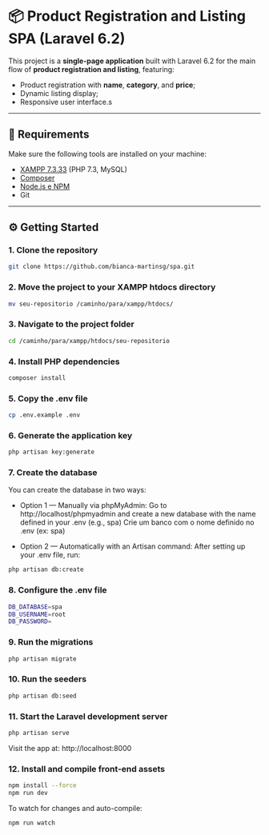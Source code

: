 # 📦 Product Registration and Listing SPA (Laravel 6.2)

This project is a **single-page application** built with Laravel 6.2 for the main flow of **product registration and listing**, featuring:

- Product registration with **name**, **category**, and **price**;
- Dynamic listing display;
- Responsive user interface.s

---

## 🔧 Requirements

Make sure the following tools are installed on your machine:

- [XAMPP 7.3.33](https://sourceforge.net/projects/xampp/files/XAMPP%20Windows/7.3.33/) (PHP 7.3, MySQL)
- [Composer](https://getcomposer.org/)
- [Node.js e NPM](https://nodejs.org/)
- Git

---

## ⚙️ Getting Started

### 1. Clone the repository

```bash
git clone https://github.com/bianca-martinsg/spa.git
```

### 2. Move the project to your XAMPP htdocs directory
```bash
mv seu-repositorio /caminho/para/xampp/htdocs/
```

### 3. Navigate to the project folder
```bash
cd /caminho/para/xampp/htdocs/seu-repositorio
```

### 4. Install PHP dependencies
```bash
composer install
```

### 5. Copy the .env file
```bash
cp .env.example .env
```

### 6. Generate the application key
```bash
php artisan key:generate
```

### 7. Create the database
You can create the database in two ways:

- Option 1 — Manually via phpMyAdmin:
    Go to http://localhost/phpmyadmin and create a new database with the name defined in your .env (e.g., spa)
    Crie um banco com o nome definido no .env (ex: spa)

- Option 2 — Automatically with an Artisan command:
After setting up your .env file, run:
```bash
php artisan db:create
```

### 8. Configure the .env file
```bash
DB_DATABASE=spa
DB_USERNAME=root
DB_PASSWORD=
```

### 9. Run the migrations
```bash
php artisan migrate
```

### 10. Run the seeders
```bash
php artisan db:seed
```

### 11. Start the Laravel development server
```bash
php artisan serve
```
Visit the app at: http://localhost:8000

### 12. Install and compile front-end assets
```bash
npm install --force
npm run dev
```
To watch for changes and auto-compile:
```bash
npm run watch
```
